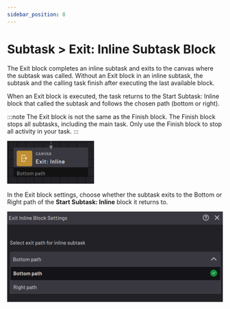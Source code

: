 ```yaml
---
sidebar_position: 8
---
```


# Subtask \> Exit: Inline Subtask Block

The Exit block completes an inline subtask and exits to the canvas where the subtask was called. Without an Exit block in an inline subtask, the subtask and the calling task finish after executing the last available block.

When an Exit block is executed, the task returns to the Start Subtask: Inline block that called the subtask and follows the chosen path \(bottom or right\).

:::note
The Exit block is not the same as the Finish block. The Finish block stops all subtasks, including the main task. Only use the Finish block to stop all activity in your task.
:::

![](../Images/TaskCanvasBlockGlossary/Canvas-ExitSubtask-Block.png)

In the Exit block settings, choose whether the subtask exits to the Bottom or Right path of the **Start Subtask: Inline** block it returns to.

![](../Images/TaskCanvasBlockGlossary/Canvas-ExitSubtask-Settings.png)

